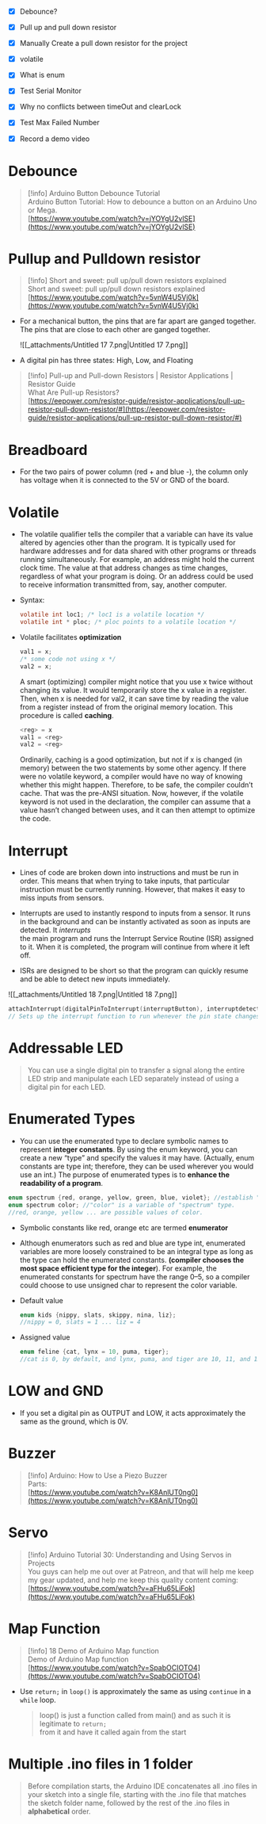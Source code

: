 - [x] Debounce?

- [x] Pull up and pull down resistor

- [x] Manually Create a pull down resistor for the project

- [x] volatile

- [x] What is enum
- [x] Test Serial Monitor
- [x] Why no conflicts between timeOut and clearLock
- [x] Test Max Failed Number
- [x] Record a demo video

# Debounce

> [!info] Arduino Button Debounce Tutorial  
> Arduino Button Tutorial: How to debounce a button on an Arduino Uno or Mega.  
> [https://www.youtube.com/watch?v=jYOYgU2vlSE](https://www.youtube.com/watch?v=jYOYgU2vlSE)  

# Pullup and Pulldown resistor

> [!info] Short and sweet: pull up/pull down resistors explained  
> Short and sweet: pull up/pull down resistors explained  
> [https://www.youtube.com/watch?v=5vnW4U5Vj0k](https://www.youtube.com/watch?v=5vnW4U5Vj0k)  

- For a mechanical button, the pins that are far apart are ganged together. The pins that are close to each other are ganged together.
    
    ![[_attachments/Untitled 17 7.png|Untitled 17 7.png]]
    
- A digital pin has three states: High, Low, and Floating

> [!info] Pull-up and Pull-down Resistors | Resistor Applications | Resistor Guide  
> What Are Pull-up Resistors?  
> [https://eepower.com/resistor-guide/resistor-applications/pull-up-resistor-pull-down-resistor/#](https://eepower.com/resistor-guide/resistor-applications/pull-up-resistor-pull-down-resistor/#)  

# Breadboard

- For the two pairs of power column (red + and blue -), the column only has voltage when it is connected to the 5V or GND of the board.

# Volatile

- The volatile qualifier tells the compiler that a variable can have its value altered by agencies other than the program. It is typically used for hardware addresses and for data shared with other programs or threads running simultaneously. For example, an address might hold the current clock time. The value at that address changes as time changes, regardless of what your program is doing. Or an address could be used to receive information transmitted from, say, another computer.
- Syntax:
    
    ```C
    volatile int loc1; /* loc1 is a volatile location */
    volatile int * ploc; /* ploc points to a volatile location */
    ```
    
- Volatile facilitates **optimization**
    
    ```C
    val1 = x;
    /* some code not using x */
    val2 = x;
    ```
    
    A smart (optimizing) compiler might notice that you use x twice without changing its value. It would temporarily store the x value in a register. Then, when x is needed for val2, it can save time by reading the value from a register instead of from the original memory location. This procedure is called **caching**.
    
    ```C
    <reg> = x
    val1 = <reg>
    val2 = <reg>
    ```
    
    Ordinarily, caching is a good optimization, but not if x is changed (in memory) between the two statements by some other agency. If there were no volatile keyword, a compiler would have no way of knowing whether this might happen. Therefore, to be safe, the compiler couldn’t cache. That was the pre-ANSI situation. Now, however, if the volatile keyword is not used in the declaration, the compiler can assume that a value hasn’t changed between uses, and it can then attempt to optimize the code.
    

# Interrupt

- Lines of code are broken down into instructions and must be run in order. This means that when trying to take inputs, that particular instruction must be currently running. However, that makes it easy to miss inputs from sensors.
- Interrupts are used to instantly respond to inputs from a sensor. It runs in the background and can be instantly activated as soon as inputs are detected. It _interrupts_  
    the main program and runs the Interrupt Service Routine (ISR) assigned to it. When it is completed, the program will continue from where it left off.  
    
- ISRs are designed to be short so that the program can quickly resume and be able to detect new inputs immediately.

![[_attachments/Untitled 18 7.png|Untitled 18 7.png]]

```C
attachInterrupt(digitalPinToInterrupt(interruptButton), interruptdetected, RISING);
// Sets up the interrupt function to run whenever the pin state changes from HIGH to LOW
```

# Addressable LED

> You can use a single digital pin to transfer a signal along the entire LED strip and manipulate each LED separately instead of using a digital pin for each LED.

# Enumerated Types

- You can use the enumerated type to declare symbolic names to represent **integer constants**. By using the enum keyword, you can create a new “type” and specify the values it may have. (Actually, enum constants are type int; therefore, they can be used wherever you would use an int.) The purpose of enumerated types is to **enhance the readability of a program**.

```C
enum spectrum {red, orange, yellow, green, blue, violet}; //establish "spectrum" as a tag
enum spectrum color; //"color" is a variable of "spectrum" type.
//red, orange, yellow ... are possible values of color. 
```

- Symbolic constants like red, orange etc are termed **enumerator**
- Although enumerators such as red and blue are type int, enumerated variables are more loosely constrained to be an integral type as long as the type can hold the enumerated constants. **(compiler chooses the most space efficient type for the integer**). For example, the enumerated constants for spectrum have the range 0–5, so a compiler could choose to use unsigned char to represent the color variable.
- Default value
    
    ```C
    enum kids {nippy, slats, skippy, nina, liz};
    //nippy = 0, slats = 1 ... liz = 4
    ```
    
- Assigned value
    
    ```C
    enum feline {cat, lynx = 10, puma, tiger};
    //cat is 0, by default, and lynx, puma, and tiger are 10, 11, and 12
    ```
    

# LOW and GND

- If you set a digital pin as OUTPUT and LOW, it acts approximately the same as the ground, which is 0V.

# Buzzer

> [!info] Arduino: How to Use a Piezo Buzzer  
> Parts:  
> [https://www.youtube.com/watch?v=K8AnlUT0ng0](https://www.youtube.com/watch?v=K8AnlUT0ng0)  

# Servo

> [!info] Arduino Tutorial 30: Understanding and Using Servos in Projects  
> You guys can help me out over at Patreon, and that will help me keep my gear updated, and help me keep this quality content coming:  
> [https://www.youtube.com/watch?v=aFHu65LiFok](https://www.youtube.com/watch?v=aFHu65LiFok)  

# Map Function

> [!info] 18 Demo of Arduino Map function  
> Demo of Arduino Map function  
> [https://www.youtube.com/watch?v=SpabOCIOTO4](https://www.youtube.com/watch?v=SpabOCIOTO4)  

  

- Use `return;` in `loop()` is approximately the same as using `continue` in a `while` loop.
    
    > loop() is just a function called from main() and as such it is legitimate to `return;`  
    > from it and have it called again from the start  
    

# Multiple .ino files in 1 folder

> Before compilation starts, the Arduino IDE concatenates all .ino files in your sketch into a single file, starting with the .ino file that matches the sketch folder name, followed by the rest of the .ino files in **alphabetical** order.